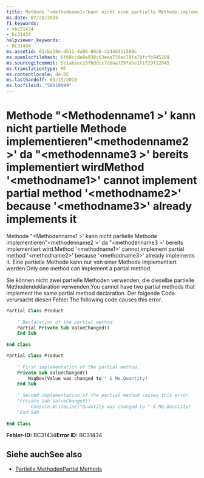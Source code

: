 ```yaml
---
title: Methode "<methodname1>"kann nicht eine partielle Methode implementieren"<methodname2>"da"<methodname3>" bereits implementiert wird
ms.date: 07/20/2015
f1_keywords:
- vbc31434
- bc31434
helpviewer_keywords:
- BC31434
ms.assetid: 61cba19e-db11-4a06-89d6-4244d411588c
ms.openlocfilehash: 6f68ccde8e930c63eaa738ec78fa79fcfb945289
ms.sourcegitcommit: 5c1abeec15fbddcc7dbaa729fabc1f1f29f12045
ms.translationtype: MT
ms.contentlocale: de-DE
ms.lasthandoff: 03/15/2019
ms.locfileid: "58019099"
---
```

# <a name="method-methodname1-cannot-implement-partial-method-methodname2-because-methodname3-already-implements-it"></a><span data-ttu-id="96174-102">Methode "\<Methodenname1 >' kann nicht partielle Methode implementieren"\<methodenname2 >' da "\<methodenname3 >' bereits implementiert wird</span><span class="sxs-lookup"><span data-stu-id="96174-102">Method '\<methodname1>' cannot implement partial method '\<methodname2>' because '\<methodname3>' already implements it</span></span>
<span data-ttu-id="96174-103">Methode "\<Methodenname1 >' kann nicht partielle Methode implementieren"\<methodenname2 >' da "\<methodenname3 >' bereits implementiert wird.</span><span class="sxs-lookup"><span data-stu-id="96174-103">Method '\<methodname1>' cannot implement partial method '\<methodname2>' because '\<methodname3>' already implements it.</span></span> <span data-ttu-id="96174-104">Eine partielle Methode kann nur von einer Methode implementiert werden.</span><span class="sxs-lookup"><span data-stu-id="96174-104">Only one method can implement a partial method.</span></span>  
  
 <span data-ttu-id="96174-105">Sie können nicht zwei partielle Methoden verwenden, die dieselbe partielle Methodendeklaration verwenden.</span><span class="sxs-lookup"><span data-stu-id="96174-105">You cannot have two partial methods that implement the same partial method declaration.</span></span> <span data-ttu-id="96174-106">Der folgende Code verursacht diesen Fehler.</span><span class="sxs-lookup"><span data-stu-id="96174-106">The following code causes this error.</span></span>  
  
```vb  
Partial Class Product  
  
    ' Declaration of the partial method.  
    Partial Private Sub ValueChanged()  
    End Sub  
  
End Class  
```  
  
```vb  
Partial Class Product  
  
    ' First implementation of the partial method.  
    Private Sub ValueChanged()  
        MsgBox(Value was changed to " & Me.Quantity)  
    End Sub  
  
    ' Second implementation of the partial method causes this error.  
    'Private Sub ValueChanged()  
    '    Console.WriteLine("Quantity was changed to " & Me.Quantity)  
    'End Sub  
  
End Class  
```  
  
 <span data-ttu-id="96174-107">**Fehler-ID:** BC31434</span><span class="sxs-lookup"><span data-stu-id="96174-107">**Error ID:** BC31434</span></span>  
  
## <a name="see-also"></a><span data-ttu-id="96174-108">Siehe auch</span><span class="sxs-lookup"><span data-stu-id="96174-108">See also</span></span>

- [<span data-ttu-id="96174-109">Partielle Methoden</span><span class="sxs-lookup"><span data-stu-id="96174-109">Partial Methods</span></span>](../../visual-basic/programming-guide/language-features/procedures/partial-methods.md)

